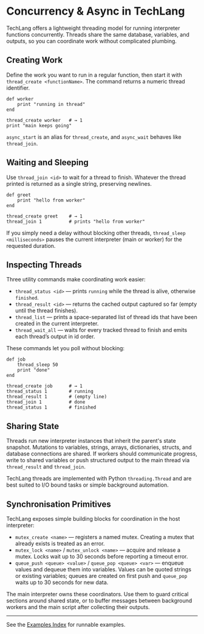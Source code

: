 # Concurrency & Async in TechLang

TechLang offers a lightweight threading model for running interpreter functions concurrently. Threads share the same database, variables, and outputs, so you can coordinate work without complicated plumbing.

## Creating Work

Define the work you want to run in a regular function, then start it with `thread_create <functionName>`. The command returns a numeric thread identifier.

```techlang
def worker
    print "running in thread"
end

thread_create worker   # → 1
print "main keeps going"
```

`async_start` is an alias for `thread_create`, and `async_wait` behaves like `thread_join`.

## Waiting and Sleeping

Use `thread_join <id>` to wait for a thread to finish. Whatever the thread printed is returned as a single string, preserving newlines.

```techlang
def greet
    print "hello from worker"
end

thread_create greet    # → 1
thread_join 1          # prints "hello from worker"
```

If you simply need a delay without blocking other threads, `thread_sleep <milliseconds>` pauses the current interpreter (main or worker) for the requested duration.

## Inspecting Threads

Three utility commands make coordinating work easier:

* `thread_status <id>` — prints `running` while the thread is alive, otherwise `finished`.
* `thread_result <id>` — returns the cached output captured so far (empty until the thread finishes).
* `thread_list` — prints a space-separated list of thread ids that have been created in the current interpreter.
* `thread_wait_all` — waits for every tracked thread to finish and emits each thread’s output in id order.

These commands let you poll without blocking:

```techlang
def job
    thread_sleep 50
    print "done"
end

thread_create job      # → 1
thread_status 1        # running
thread_result 1        # (empty line)
thread_join 1          # done
thread_status 1        # finished
```

## Sharing State

Threads run new interpreter instances that inherit the parent's state snapshot. Mutations to variables, strings, arrays, dictionaries, structs, and database connections are shared. If workers should communicate progress, write to shared variables or push structured output to the main thread via `thread_result` and `thread_join`.

TechLang threads are implemented with Python `threading.Thread` and are best suited to I/O bound tasks or simple background automation.

## Synchronisation Primitives

TechLang exposes simple building blocks for coordination in the host interpreter:

* `mutex_create <name>` — registers a named mutex. Creating a mutex that already exists is treated as an error.
* `mutex_lock <name>` / `mutex_unlock <name>` — acquire and release a mutex. Locks wait up to 30 seconds before reporting a timeout error.
* `queue_push <queue> <value>` / `queue_pop <queue> <var>` — enqueue values and dequeue them into variables. Values can be quoted strings or existing variables; queues are created on first push and `queue_pop` waits up to 30 seconds for new data.

The main interpreter owns these coordinators. Use them to guard critical sections around shared state, or to buffer messages between background workers and the main script after collecting their outputs.

---

See the [Examples Index](examples.md) for runnable examples.